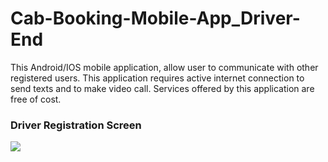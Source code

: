 # Cab-Booking-Mobile-App_Driver-End
This Android/IOS mobile application, allow user to communicate with other registered users.
This application requires active internet connection to send texts and to make video call.
Services offered by this application are free of cost.


### Driver Registration Screen
![](../main/screenshots/1.jpg)
